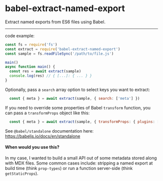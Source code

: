 # babel-extract-named-export

Extract named exports from ES6 files using Babel.

----

code example:

```javascript
const fs = require('fs')
const extract = require('babel-extract-named-export')
const sample = fs.readFileSync('/path/to/file.js')

main()
async function main() {
  const res = await extract(sample)
  console.log(res) // { [...]: { ... } }
}
```

Optionally, pass a `search` array option to select keys you want to extract:

````javascript
  const { meta } = await extract(sample, { search: ['meta'] })
````

If you need to override some properties of Babel `transform` function,
you can pass a `transformProps` object like this:

````javascript
  const { meta } = await extract(sample, { transformProps: { plugins: [/* ... */] } })
````

See `@babel/standalone` documentation here: https://babeljs.io/docs/en/standalone

#### When would you use this?

In my case, I wanted to build a small API out of some metadata stored
along with MDX files. Some common cases include: stripping a named export
at build time (think `prop-types`) or run a function server-side (think `getStaticProps`).